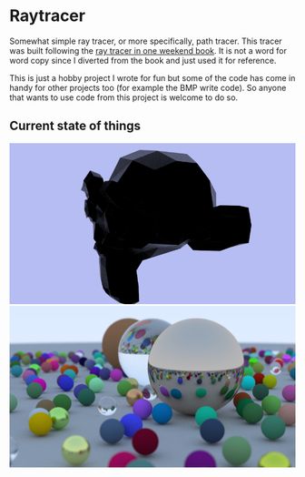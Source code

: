 # Raytracer
Somewhat simple ray tracer, or more specifically, path tracer. This tracer was built following the 
[ray tracer in one weekend book](https://raytracing.github.io/). It is not a word for word copy since
I diverted from the book and just used it for reference.

This is just a hobby project I wrote for fun but some of the code has come in handy for other projects
too (for example the BMP write code). So anyone that wants to use code from this project is welcome to
do so.

## Current state of things
![model loading](saved/monkey.bmp "Model loading features")
![full hires](saved/full.bmp "Showing off what it can do")
